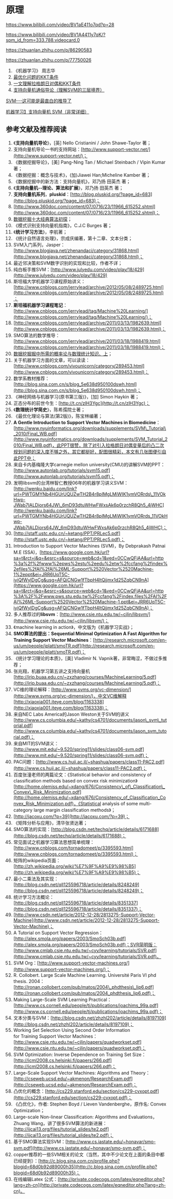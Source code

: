 # 原理

https://www.bilibili.com/video/BV1aE411o7qd?p=28



https://www.bilibili.com/video/BV1A4411y7qK/?spm_id_from=333.788.videocard.0




https://zhuanlan.zhihu.com/p/86290583





https://zhuanlan.zhihu.com/p/77750026





1.  《机器学习》 周志华
2.  [最优化问题的KKT条件](https://zhuanlan.zhihu.com/p/26514613)
3.  [一文理解拉格朗日对偶和KKT条件](https://link.zhihu.com/?target=https%3A//segmentfault.com/a/1190000016328439)
4.  [支持向量机通俗导论（理解SVM的三层境界）](https://link.zhihu.com/?target=https%3A//blog.csdn.net/v_july_v/article/details/7624837)

[SVM---这可能是最直白的推导了](https://zhuanlan.zhihu.com/p/86290583)


[机器学习】支持向量机 SVM（非常详细）](https://zhuanlan.zhihu.com/p/77750026
)












## 参考文献及推荐阅读

1.  《**支持向量机导论**》，\[英\] Nello Cristianini / John Shawe-Taylor 著；
2.  支持向量机导论一书的支持网站：[http://www.support-vector.net/](http://www.support-vector.net/)；
3.  《数据挖掘导论》，\[美\] Pang-Ning Tan / Michael Steinbach / Vipin Kumar 著；
4.  《数据挖掘：概念与技术》，(加)Jiawei Han;Micheline Kamber 著；
5.  《数据挖掘中的新方法：支持向量机》，邓乃扬 田英杰 著；
6.  《**支持向量机--理论、算法和扩展**》，邓乃扬 田英杰 著；
7.  **支持向量机系列**，**pluskid**：[http://blog.pluskid.org/?page_id=683](http://blog.pluskid.org/?page_id=683)；
8.  [http://www.360doc.com/content/07/0716/23/11966_615252.shtml](http://www.360doc.com/content/07/0716/23/11966_615252.shtml)；
9.  [数据挖掘十大经典算法初探](http://blog.csdn.net/v_july_v/article/details/6142146)；
10.  《模式识别支持向量机指南》，C.J.C Burges 著；
11.  《**统计学习方法**》，李航著；
12.  《统计自然语言处理》，宗成庆编著，第十二章、文本分类；
13.  SVM入门系列，Jasper：[http://www.blogjava.net/zhenandaci/category/31868.html](http://www.blogjava.net/zhenandaci/category/31868.html)；
14.  最近邻决策和SVM数字识别的实现和比较，作者不详；
15.  纯白板手推SVM：[http://www.julyedu.com/video/play/18/429](http://www.julyedu.com/video/play/18/429)
16.  斯坦福大学机器学习课程原始讲义：[http://www.cnblogs.com/jerrylead/archive/2012/05/08/2489725.html](http://www.cnblogs.com/jerrylead/archive/2012/05/08/2489725.html)；
17.  **斯坦福机器学习课程笔记**：[http://www.cnblogs.com/jerrylead/tag/Machine%20Learning/](http://www.cnblogs.com/jerrylead/tag/Machine%20Learning/)；
18.  [http://www.cnblogs.com/jerrylead/archive/2011/03/13/1982639.html](http://www.cnblogs.com/jerrylead/archive/2011/03/13/1982639.html)；
19.  SMO算法的数学推导：[http://www.cnblogs.com/jerrylead/archive/2011/03/18/1988419.html](http://www.cnblogs.com/jerrylead/archive/2011/03/18/1988419.html)；
20.  [数据挖掘掘中所需的概率论与数理统计知识、上](http://blog.csdn.net/v_july_v/article/details/8308762)；
21.  关于机器学习方面的文章，可以读读：[http://www.cnblogs.com/vivounicorn/category/289453.html](http://www.cnblogs.com/vivounicorn/category/289453.html)；
22.  数学系教材推荐：[http://blog.sina.com.cn/s/blog_5e638d950100dswh.html](http://blog.sina.com.cn/s/blog_5e638d950100dswh.html)；
23.  《神经网络与机器学习(原书第三版)》，\[加\] Simon Haykin 著；
24.  正态分布的前世今生：[http://t.cn/zlH3Ygc](http://t.cn/zlH3Ygc)；
25.  《**数理统计学简史**》，陈希孺院士著；
26.  《最优化理论与算法(第2版)》，陈宝林编著；
27.  **A Gentle Introduction to Support Vector Machines in Biomedicine**：[http://www.nyuinformatics.org/downloads/supplements/SVM\_Tutorial\_2010/Final_WB.pdf](http://www.nyuinformatics.org/downloads/supplements/SVM_Tutorial_2010/Final_WB.pdf)，此PPT很赞，除了对引入拉格朗日对偶变量后的凸二次规划问题的深入度不够之外，其它都挺好，配图很精彩，本文有几张图便引自此PPT中；
28.  来自卡内基梅隆大学carnegie mellon university(CMU)的讲解SVM的PPT：[http://www.autonlab.org/tutorials/svm15.pdf](http://www.autonlab.org/tutorials/svm15.pdf)；
29.  发明libsvm的台湾林智仁教授06年的机器学习讲义SVM：[http://wenku.baidu.com/link?url=PWTGMYNb4HGUrUQUZwTH2B4r8pIMgLMiWIK1ymVORrds\_11VOkHwp-JWab7IALDiors64JW\_6mD93dtuWHwFWxsAk6p0rzchR8Qh5_4jWHC](http://wenku.baidu.com/link?url=PWTGMYNb4HGUrUQUZwTH2B4r8pIMgLMiWIK1ymVORrds_11VOkHwp-JWab7IALDiors64JW_6mD93dtuWHwFWxsAk6p0rzchR8Qh5_4jWHC)；
30.  [http://staff.ustc.edu.cn/~ketang/PPT/PRLec5.pdf](http://staff.ustc.edu.cn/~ketang/PPT/PRLec5.pdf)；
31.  Introduction to Support Vector Machines (SVM)，By Debprakash Patnai M.E (SSA)，[https://www.google.com.hk/url?sa=t&rct=j&q=&esrc=s&source=web&cd=1&ved=0CCwQFjAA&url=http%3a%2f%2fwww%2epws%2estu%2eedu%2etw%2fccfang%2findex%2efiles%2fAI%2fAI%26ML-Support%2520Vector%2520Machine-1%2eppt&ei=JRR6UqT5C-iyiQfWyIDgCg&usg=AFQjCNGw1fTbpH4ltQjjmx1d25ZqbCN9nA](https://www.google.com.hk/url?sa=t&rct=j&q=&esrc=s&source=web&cd=1&ved=0CCwQFjAA&url=http%3A%2F%2Fwww.pws.stu.edu.tw%2Fccfang%2Findex.files%2FAI%2FAI%26ML-Support%2520Vector%2520Machine-1.ppt&ei=JRR6UqT5C-iyiQfWyIDgCg&usg=AFQjCNGw1fTbpH4ltQjjmx1d25ZqbCN9nA)；
32.  多人推荐过的**libsvm**：[http://www.csie.ntu.edu.tw/~cjlin/libsvm/](http://www.csie.ntu.edu.tw/~cjlin/libsvm/)；
33.  《machine learning in action》，中文版为《机器学习实战》；
34.  **SMO算法的提出：Sequential Minimal Optimization A Fast Algorithm for Training Support Vector Machines**：[http://research.microsoft.com/en-us/um/people/jplatt/smoTR.pdf](http://research.microsoft.com/en-us/um/people/jplatt/smoTR.pdf)；
35.  《统计学习理论的本质》，\[美\] Vladimir N. Vapnik著，非常晦涩，不做过多推荐；
36.  张兆翔，机器学习第五讲之支持向量机[http://irip.buaa.edu.cn/~zxzhang/courses/MachineLearning/5.pdf](http://irip.buaa.edu.cn/~zxzhang/courses/MachineLearning/5.pdf)；
37.  VC维的理论解释：[http://www.svms.org/vc-dimension/](http://www.svms.org/vc-dimension/)，中文VC维解释[http://xiaoxia001.iteye.com/blog/1163338](http://xiaoxia001.iteye.com/blog/1163338)；
38.  来自NEC Labs America的Jason Weston关于SVM的讲义[http://www.cs.columbia.edu/~kathy/cs4701/documents/jason\_svm\_tutorial.pdf](http://www.cs.columbia.edu/~kathy/cs4701/documents/jason_svm_tutorial.pdf)；
39.  来自MIT的SVM讲义：[http://www.mit.edu/~9.520/spring11/slides/class06-svm.pdf](http://www.mit.edu/~9.520/spring11/slides/class06-svm.pdf)；
40.  PAC问题：[http://www.cs.huji.ac.il/~shashua/papers/class11-PAC2.pdf](http://www.cs.huji.ac.il/~shashua/papers/class11-PAC2.pdf)；
41.  百度张潼老师的两篇论文：《Statistical behavior and consistency of classification methods based on convex risk minimization》[http://home.olemiss.edu/~xdang/676/Consistency\_of\_Classification\_Convex\_Risk_Minimization.pdf](http://home.olemiss.edu/~xdang/676/Consistency_of_Classification_Convex_Risk_Minimization.pdf)，《Statistical analysis of some multi-category large margin classification methods》；
42.  [http://jacoxu.com/?p=39](http://jacoxu.com/?p=39)；
43.  《矩阵分析与应用》，清华张贤达著；
44.  SMO算法的实现：[http://blog.csdn.net/techq/article/details/6171688](http://blog.csdn.net/techq/article/details/6171688)；
45.  常见面试之机器学习算法思想简单梳理：[http://www.cnblogs.com/tornadomeet/p/3395593.html](http://www.cnblogs.com/tornadomeet/p/3395593.html)；
46.  矩阵的wikipedia页面：[http://zh.wikipedia.org/wiki/%E7%9F%A9%E9%98%B5](http://zh.wikipedia.org/wiki/%E7%9F%A9%E9%98%B5)；
47.  最小二乘法及其实现：[http://blog.csdn.net/qll125596718/article/details/8248249](http://blog.csdn.net/qll125596718/article/details/8248249)；
48.  统计学习方法概论：[http://blog.csdn.net/qll125596718/article/details/8351337](http://blog.csdn.net/qll125596718/article/details/8351337)；
49.  [http://www.csdn.net/article/2012-12-28/2813275-Support-Vector-Machine](http://www.csdn.net/article/2012-12-28/2813275-Support-Vector-Machine)；
50.  A Tutorial on Support Vector Regression：[http://alex.smola.org/papers/2003/SmoSch03b.pdf](http://alex.smola.org/papers/2003/SmoSch03b.pdf)；SVR简明版：[http://www.cmlab.csie.ntu.edu.tw/~cyy/learning/tutorials/SVR.pdf](http://www.cmlab.csie.ntu.edu.tw/~cyy/learning/tutorials/SVR.pdf)。
51.  SVM Org：[http://www.support-vector-machines.org/](http://www.support-vector-machines.org/)；
52.  R. Collobert. Large Scale Machine Learning. Université Paris VI phd thesis. 2004：[http://ronan.collobert.com/pub/matos/2004\_phdthesis\_lip6.pdf](http://ronan.collobert.com/pub/matos/2004_phdthesis_lip6.pdf)；
53.  Making Large-Scale SVM Learning Practical：[http://www.cs.cornell.edu/people/tj/publications/joachims_99a.pdf](http://www.cs.cornell.edu/people/tj/publications/joachims_99a.pdf)；
54.  文本分类与SVM：[http://blog.csdn.net/zhzhl202/article/details/8197109](http://blog.csdn.net/zhzhl202/article/details/8197109)；
55.  Working Set Selection Using Second Order Information  
    for Training Support Vector Machines：[http://www.csie.ntu.edu.tw/~cjlin/papers/quadworkset.pdf](http://www.csie.ntu.edu.tw/~cjlin/papers/quadworkset.pdf)；
56.  SVM Optimization: Inverse Dependence on Training Set Size：[http://icml2008.cs.helsinki.fi/papers/266.pdf](http://icml2008.cs.helsinki.fi/papers/266.pdf)；
57.  Large-Scale Support Vector Machines: Algorithms and Theory：[http://cseweb.ucsd.edu/~akmenon/ResearchExam.pdf](http://cseweb.ucsd.edu/~akmenon/ResearchExam.pdf)；
58.  凸优化的概念：[http://cs229.stanford.edu/section/cs229-cvxopt.pdf](http://cs229.stanford.edu/section/cs229-cvxopt.pdf)；
59.  《凸优化》，作者: Stephen Boyd / Lieven Vandenberghe，原作名: Convex Optimization；
60.  Large-scale Non-linear Classification: Algorithms and Evaluations，Zhuang Wang，讲了很多SVM算法的新进展：[http://ijcai13.org/files/tutorial_slides/te2.pdf](http://ijcai13.org/files/tutorial_slides/te2.pdf)；
61.  基于SMO算法实现SVM：[http://www.cs.iastate.edu/~honavar/smo-svm.pdf](http://www.cs.iastate.edu/~honavar/smo-svm.pdf)；
62.  copper推荐的一些SVM相关的论文（当然，其中不少论文在上面的条目中都已经提到）：[http://c.blog.sina.com.cn/profile.php?blogid=68d0b92d89000h35](http://c.blog.sina.com.cn/profile.php?blogid=68d0b92d89000h35)；
63.  在线编辑Latex 公式：[http://private.codecogs.com/latex/eqneditor.php?lang=zh-cn](http://private.codecogs.com/latex/eqneditor.php?lang=zh-cn)。








































































































































































































































